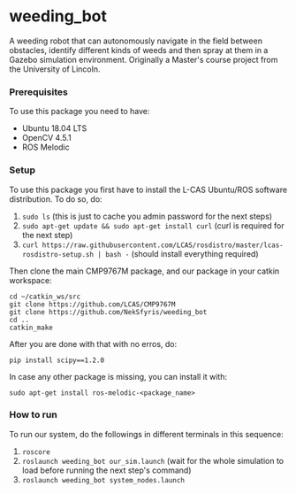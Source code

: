 # weeding_bot
A weeding robot that can autonomously navigate in the field between obstacles, identify different kinds of weeds and then spray at them in a Gazebo simulation environment. Originally a Master's course project from the University of Lincoln.

### Prerequisites

To use this package you need to have: 
* Ubuntu 18.04 LTS
* OpenCV 4.5.1
* ROS Melodic

### Setup

To use this package you first have to install the L-CAS Ubuntu/ROS software distribution. To do so, do:
1. ```sudo ls``` (this is just to cache you admin password for the next steps)
2. ```sudo apt-get update && sudo apt-get install curl``` (curl is required for the next step)
3. ```curl https://raw.githubusercontent.com/LCAS/rosdistro/master/lcas-rosdistro-setup.sh | bash -``` (should install everything required)

Then clone the main CMP9767M package, and our package in your catkin workspace:
```
cd ~/catkin_ws/src
git clone https://github.com/LCAS/CMP9767M
git clone https://github.com/NekSfyris/weeding_bot
cd ..
catkin_make
```

After you are done with that with no erros, do:
```
pip install scipy==1.2.0
```

In case any other package is missing, you can install it with:
```
sudo apt-get install ros-melodic-<package_name>
```

### How to run

To run our system, do the followings in different terminals in this sequence:
1. ```roscore```
2. ```roslaunch weeding_bot our_sim.launch``` (wait for the whole simulation to load before running the next step's command)
3. ```roslaunch weeding_bot system_nodes.launch```

